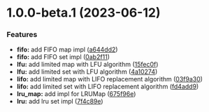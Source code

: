 # 1.0.0-beta.1 (2023-06-12)


### Features

* **fifo:** add FIFO map impl ([a644dd2](https://github.com/TomokiMiyauci/cache-mapset/commit/a644dd2b301213224cc9da0dc4f89685ec0aed76))
* **fifo:** add FIFO set impl ([0ab2f11](https://github.com/TomokiMiyauci/cache-mapset/commit/0ab2f11135a0b75137d0a35055e3bb75f6e6e757))
* **lfu:** add limited map with LFU algorithm ([15fec0f](https://github.com/TomokiMiyauci/cache-mapset/commit/15fec0f78b4ab3526be042d8a13e351ece2089c4))
* **lfu:** add limited set with LFU algorithm ([4a10274](https://github.com/TomokiMiyauci/cache-mapset/commit/4a102743987def31ad4e5d150571387a7498974d))
* **lifo:** add limited map with LIFO replacement algorithm ([03f9a30](https://github.com/TomokiMiyauci/cache-mapset/commit/03f9a30c1af59cc33d6ce1c2b8f8e459524c3931))
* **lifo:** add limited set with LIFO replacement algorithm ([fd4add9](https://github.com/TomokiMiyauci/cache-mapset/commit/fd4add95edf2d8ac81e9bd6166409132e0d51832))
* **lru_map:** add impl for LRUMap ([675f96e](https://github.com/TomokiMiyauci/cache-mapset/commit/675f96ee4befbf62f2d2cb6eaea33f239f256d3a))
* **lru:** add lru set impl ([7f4c89e](https://github.com/TomokiMiyauci/cache-mapset/commit/7f4c89e77ce44ff68ba70eda7b615814a018b21c))
